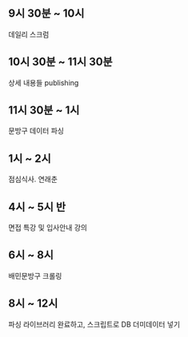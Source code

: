 ## 9시 30분 ~ 10시

데일리 스크럼

## 10시 30분 ~ 11시 30분

상세 내용들 publishing

## 11시 30분 ~ 1시

문방구 데이터 파싱

## 1시 ~ 2시

점심식사. 연래춘

## 4시 ~ 5시 반

면접 특강 및 입사안내 강의

## 6시 ~ 8시

배민문방구 크롤링

## 8시 ~ 12시

파싱 라이브러리 완료하고, 스크립트로 DB 더미데이터 넣기
